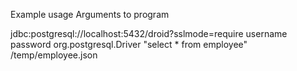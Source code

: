 Example usage
Arguments to program

jdbc:postgresql://localhost:5432/droid?sslmode=require username password org.postgresql.Driver "select * from employee" /temp/employee.json

